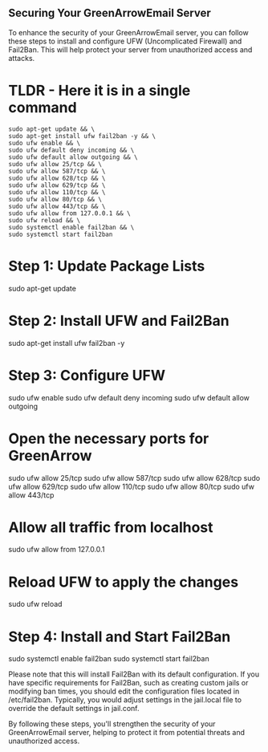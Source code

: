 ## Securing Your GreenArrowEmail Server

To enhance the security of your GreenArrowEmail server, you can follow these steps to install and configure UFW (Uncomplicated Firewall) and Fail2Ban. This will help protect your server from unauthorized access and attacks.

# TLDR - Here it is in a single command
```
sudo apt-get update && \
sudo apt-get install ufw fail2ban -y && \
sudo ufw enable && \
sudo ufw default deny incoming && \
sudo ufw default allow outgoing && \
sudo ufw allow 25/tcp && \
sudo ufw allow 587/tcp && \
sudo ufw allow 628/tcp && \
sudo ufw allow 629/tcp && \
sudo ufw allow 110/tcp && \
sudo ufw allow 80/tcp && \
sudo ufw allow 443/tcp && \
sudo ufw allow from 127.0.0.1 && \
sudo ufw reload && \
sudo systemctl enable fail2ban && \
sudo systemctl start fail2ban
```
# Step 1: Update Package Lists
sudo apt-get update

# Step 2: Install UFW and Fail2Ban
sudo apt-get install ufw fail2ban -y

# Step 3: Configure UFW
sudo ufw enable
sudo ufw default deny incoming
sudo ufw default allow outgoing

# Open the necessary ports for GreenArrow
sudo ufw allow 25/tcp
sudo ufw allow 587/tcp
sudo ufw allow 628/tcp
sudo ufw allow 629/tcp
sudo ufw allow 110/tcp
sudo ufw allow 80/tcp
sudo ufw allow 443/tcp

# Allow all traffic from localhost
sudo ufw allow from 127.0.0.1

# Reload UFW to apply the changes
sudo ufw reload

# Step 4: Install and Start Fail2Ban
sudo systemctl enable fail2ban
sudo systemctl start fail2ban

Please note that this will install Fail2Ban with its default configuration. If you have specific requirements for Fail2Ban, such as creating custom jails or modifying ban times, you should edit the configuration files located in /etc/fail2ban. Typically, you would adjust settings in the jail.local file to override the default settings in jail.conf.

By following these steps, you'll strengthen the security of your GreenArrowEmail server, helping to protect it from potential threats and unauthorized access.
